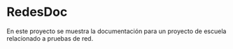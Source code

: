 # RedesDoc
En este proyecto se muestra la documentación para un proyecto de escuela relacionado a pruebas de red.
